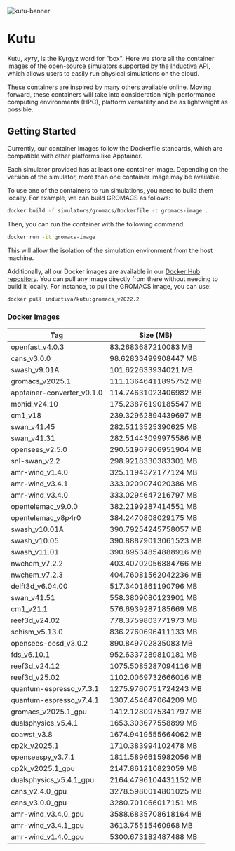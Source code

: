
![kutu-banner](https://github.com/inductiva/kutu/assets/7538022/847e6ba9-e420-45d7-b98e-d21192fbdafe)

# Kutu

Kutu, _куту_, is the Kyrgyz word for "box". Here we store all the container
images of the open-source simulators supported by the 
[Inductiva API](https://github.com/inductiva/inductiva/tree/main),
which allows users to easily run physical simulations on the cloud.

These containers are inspired by many others available online. Moving forward, these
containers will take into consideration high-performance computing environments (HPC),
platform versatility and be as lightweight as possible.

## Getting Started

Currently, our container images follow the Dockerfile standards, which are compatible
with other platforms like Apptainer.

Each simulator provided has at least one container image. Depending on the version
of the simulator, more than one container image may be available.

To use one of the containers to run simulations, you need to build them locally.
For example, we can build GROMACS as follows:

```bash
docker build -f simulators/gromacs/Dockerfile -t gromacs-image .
```

Then, you can run the container with the following command:

```bash
docker run -it gromacs-image
```

This will allow the isolation of the simulation environment from the host machine.

Additionally, all our Docker images are available in our
[Docker Hub repository](https://hub.docker.com/r/inductiva/kutu). You can pull
any image directly from there without needing to build it locally. For instance,
to pull the GROMACS image, you can use:

```bash
docker pull inductiva/kutu:gromacs_v2022.2
```

### Docker Images

<!-- DOCKER-TAGS-TABLE -->
| Tag | Size (MB) |
|---|---|
| openfast_v4.0.3 | 83.2683687210083 MB |
| cans_v3.0.0 | 98.62833499908447 MB |
| swash_v9.01A | 101.622633934021 MB |
| gromacs_v2025.1 | 111.13646411895752 MB |
| apptainer-converter_v0.1.0 | 114.74631023406982 MB |
| mohid_v24.10 | 175.23876190185547 MB |
| cm1_v18 | 239.32962894439697 MB |
| swan_v41.45 | 282.5113525390625 MB |
| swan_v41.31 | 282.51443099975586 MB |
| opensees_v2.5.0 | 290.51967906951904 MB |
| snl-swan_v2.2 | 298.9218330383301 MB |
| amr-wind_v1.4.0 | 325.1194372177124 MB |
| amr-wind_v3.4.1 | 333.0209074020386 MB |
| amr-wind_v3.4.0 | 333.0294647216797 MB |
| opentelemac_v9.0.0 | 382.2199287414551 MB |
| opentelemac_v8p4r0 | 384.2470808029175 MB |
| swash_v10.01A | 390.79254245758057 MB |
| swash_v10.05 | 390.88879013061523 MB |
| swash_v11.01 | 390.89534854888916 MB |
| nwchem_v7.2.2 | 403.40702056884766 MB |
| nwchem_v7.2.3 | 404.76081562042236 MB |
| delft3d_v6.04.00 | 517.3401861190796 MB |
| swan_v41.51 | 558.3809080123901 MB |
| cm1_v21.1 | 576.6939287185669 MB |
| reef3d_v24.02 | 778.3759803771973 MB |
| schism_v5.13.0 | 836.2760696411133 MB |
| opensees-eesd_v3.0.2 | 890.849702835083 MB |
| fds_v6.10.1 | 952.6337289810181 MB |
| reef3d_v24.12 | 1075.5085287094116 MB |
| reef3d_v25.02 | 1102.0069732666016 MB |
| quantum-espresso_v7.3.1 | 1275.9760751724243 MB |
| quantum-espresso_v7.4.1 | 1307.454647064209 MB |
| gromacs_v2025.1_gpu | 1412.1280975341797 MB |
| dualsphysics_v5.4.1 | 1653.303677558899 MB |
| coawst_v3.8 | 1674.9419555664062 MB |
| cp2k_v2025.1 | 1710.383994102478 MB |
| openseespy_v3.7.1 | 1811.5896615982056 MB |
| cp2k_v2025.1_gpu | 2147.861210823059 MB |
| dualsphysics_v5.4.1_gpu | 2164.4796104431152 MB |
| cans_v2.4.0_gpu | 3278.5980014801025 MB |
| cans_v3.0.0_gpu | 3280.701066017151 MB |
| amr-wind_v3.4.0_gpu | 3588.6835708618164 MB |
| amr-wind_v3.4.1_gpu | 3613.75515460968 MB |
| amr-wind_v1.4.0_gpu | 5300.673182487488 MB |
<!-- END-DOCKER-TAGS-TABLE -->
